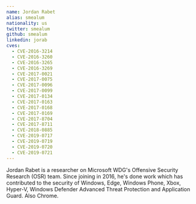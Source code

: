 ```yaml
---
name: Jordan Rabet
alias: smealum
nationality: us
twitter: smealum
github: smealum
linkedin: jorab
cves:
  - CVE-2016-3214
  - CVE-2016-3260
  - CVE-2016-3265
  - CVE-2016-3269
  - CVE-2017-0021
  - CVE-2017-0075
  - CVE-2017-0096
  - CVE-2017-0099
  - CVE-2017-0134
  - CVE-2017-0163
  - CVE-2017-0168
  - CVE-2017-0169
  - CVE-2017-8704
  - CVE-2017-8711
  - CVE-2018-0885
  - CVE-2019-0717
  - CVE-2019-0719
  - CVE-2019-0720
  - CVE-2019-0721
---
```

Jordan Rabet is a researcher on Microsoft WDG's Offensive Security Research (OSR) team. Since joining in 2016, he's done work which has contributed to the security of Windows, Edge, Windows Phone, Xbox, Hyper-V, Windows Defender Advanced Threat Protection and Application Guard. Also Chrome.
